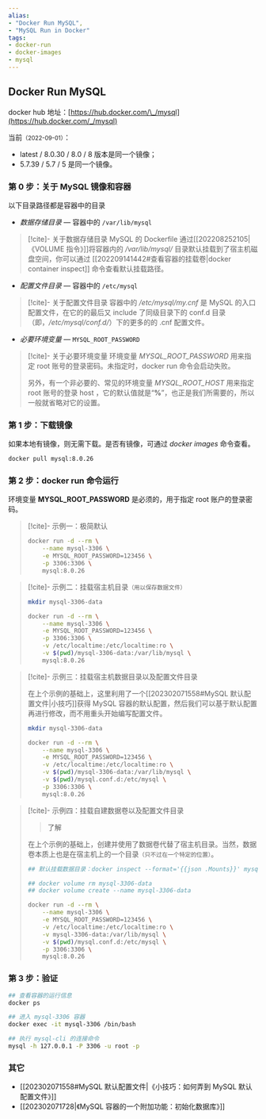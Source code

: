 ```yaml
---
alias: 
- "Docker Run MySQL", 
- "MySQL Run in Docker"
tags: 
- docker-run
- docker-images
- mysql
---
```


## Docker Run MySQL

docker hub 地址：[https://hub.docker.com/\_/mysql](https://hub.docker.com/_/mysql)

当前<small>（2022-09-01）</small>：

- latest / 8.0.30 / 8.0 / 8 版本是同一个镜像；
- 5.7.39 / 5.7 / 5 是同一个镜像。

### 第 0 步：关于 MySQL 镜像和容器

以下目录路径都是容器中的目录

- _数据存储目录_ — 容器中的 `/var/lib/mysql`

> [!cite]- 关于数据存储目录
> MySQL 的 Dockerfile 通过[[202208252105|《VOLUME 指令》]]将容器内的 */var/lib/mysql/* 目录默认挂载到了宿主机磁盘空间，你可以通过 [[202209141442#查看容器的挂载卷|docker container inspect]] 命令查看默认挂载路径。

- _配置文件目录_ — 容器中的 `/etc/mysql`

> [!cite]- 关于配置文件目录
> 容器中的 _/etc/mysql/my.cnf_ 是 MySQL 的入口配置文件，在它的的最后又 include 了同级目录下的 conf.d 目录（即，_/etc/mysql/conf.d/_）下的更多的的 .cnf 配置文件。

- _必要环境变量_ — `MYSQL_ROOT_PASSWORD`

> [!cite]- 关于必要环境变量
> 环境变量 _MYSQL_ROOT_PASSWORD_ 用来指定 root 账号的登录密码。未指定时，docker run 命令会启动失败。
>  
> 另外，有一个非必要的、常见的环境变量 _MYSQL_ROOT_HOST_ 用来指定 root 账号的登录 host ，它的默认值就是“**%**”，也正是我们所需要的，所以一般就省略对它的设置。

### 第 1 步：下载镜像

如果本地有镜像，则无需下载。是否有镜像，可通过 _docker images_ 命令查看。

```bash
docker pull mysql:8.0.26
```

### 第 2 步：docker run 命令运行

环境变量 **MYSQL_ROOT_PASSWORD** 是必须的，用于指定 root 账户的登录密码。

> [!cite]- 示例一：极简默认
> 
> ```bash
> docker run -d --rm \
>     --name mysql-3306 \
>     -e MYSQL_ROOT_PASSWORD=123456 \
>     -p 3306:3306 \
>     mysql:8.0.26
> ```

> [!cite]- 示例二：挂载宿主机目录<small>（用以保存数据文件）</small>
> ```bash
> mkdir mysql-3306-data
> 
> docker run -d --rm \
>     --name mysql-3306 \
>     -e MYSQL_ROOT_PASSWORD=123456 \
>     -p 3306:3306 \
>     -v /etc/localtime:/etc/localtime:ro \
>     -v $(pwd)/mysql-3306-data:/var/lib/mysql \
>     mysql:8.0.26
> ```

> [!cite]- 示例三：挂载宿主机数据目录以及配置文件目录
> 
> 在上个示例的基础上，这里利用了一个[[202302071558#MySQL 默认配置文件|小技巧]]获得 MySQL 容器的默认配置，然后我们可以基于默认配置再进行修改，而不用重头开始编写配置文件。
> 
> ```bash
> mkdir mysql-3306-data
> 
> docker run -d --rm \
>     --name mysql-3306 \
>     -e MYSQL_ROOT_PASSWORD=123456 \
>     -v /etc/localtime:/etc/localtime:ro \
>     -v $(pwd)/mysql-3306-data:/var/lib/mysql \
>     -v $(pwd)/mysql.conf.d:/etc/mysql \
>     -p 3306:3306 \
>     mysql:8.0.26
> ```

> [!cite]- 示例四：挂载自建数据卷以及配置文件目录
> 
> > 了解 
> 
> 在上个示例的基础上，创建并使用了数据卷代替了宿主机目录。当然，数据卷本质上也是在宿主机上的一个目录<small>（只不过在一个特定的位置）</small>。
> 
> ```bash
> ## 默认挂载数据目录：docker inspect --format='{{json .Mounts}}' mysql-3306 | jq
> 
> ## docker volume rm mysql-3306-data
> ## docker volume create --name mysql-3306-data
> 
> docker run -d --rm \
>     --name mysql-3306 \
>     -e MYSQL_ROOT_PASSWORD=123456 \
>     -v /etc/localtime:/etc/localtime:ro \
>     -v mysql-3306-data:/var/lib/mysql \
>     -v $(pwd)/mysql.conf.d:/etc/mysql \
>     -p 3306:3306 \
>     mysql:8.0.26
> ```

### 第 3 步：验证

```bash
## 查看容器的运行信息
docker ps

## 进入 mysql-3306 容器
docker exec -it mysql-3306 /bin/bash

## 执行 mysql-cli 的连接命令
mysql -h 127.0.0.1 -P 3306 -u root -p
```

### 其它

- [[202302071558#MySQL 默认配置文件|《小技巧：如何弄到 MySQL 默认配置文件》]]
- [[202302071728|《MySQL 容器的一个附加功能：初始化数据库》]]
